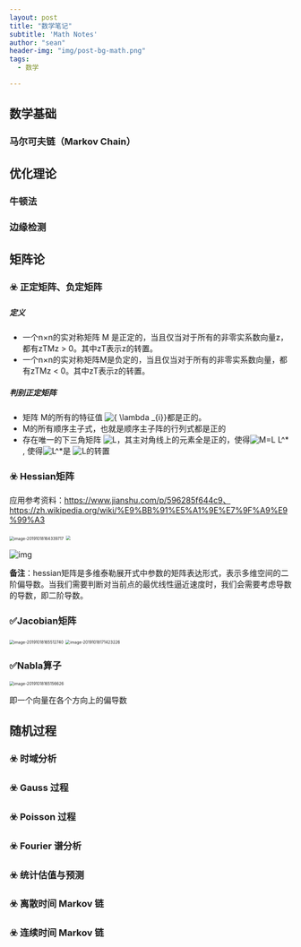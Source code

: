 ```yaml
---
layout: post
title: "数学笔记"
subtitle: 'Math Notes'
author: "sean"
header-img: "img/post-bg-math.png"
tags:
  - 数学

---
```




## 数学基础

### 马尔可夫链（Markov Chain）





## 优化理论

### 牛顿法



### 边缘检测



## 矩阵论

### ☣️ 正定矩阵、负定矩阵

##### 定义

- 一个n×n的实对称矩阵 M 是正定的，当且仅当对于所有的非零实系数向量z，都有zTMz > 0。其中zT表示z的转置。
- 一个n×n的实对称矩阵M是负定的，当且仅当对于所有的非零实系数向量，都有zTMz < 0。其中zT表示z的转置。

##### 判别正定矩阵

- 矩阵 M的所有的特征值 ![{ \lambda _{i}}](https://math.jianshu.com/math?formula=%7B%20%5Clambda%20_%7Bi%7D%7D)都是正的。
- M的所有顺序主子式，也就是顺序主子阵的行列式都是正的
- 存在唯一的下三角矩阵 ![L](https://math.jianshu.com/math?formula=L)，其主对角线上的元素全是正的，使得![M=L L^*](https://math.jianshu.com/math?formula=M%3DL%20L%5E*) , 使得![L^*](https://math.jianshu.com/math?formula=L%5E*)是 ![L](https://math.jianshu.com/math?formula=L)的转置

### ☣️ Hessian矩阵

应用参考资料：https://www.jianshu.com/p/596285f644c9、https://zh.wikipedia.org/wiki/%E9%BB%91%E5%A1%9E%E7%9F%A9%E9%99%A3

<img src="https://tva1.sinaimg.cn/large/006y8mN6ly1g82g4d7mpyj30iq0eigmi.jpg" alt="image-20191018164339717" style="zoom:50%;" />

<img src="https://tva1.sinaimg.cn/large/006y8mN6ly1g82h0qh0fjj307402gdfq.jpg" style="zoom:50%;" />

![img](https://img-blog.csdn.net/20180331161048526)

**备注**：hessian矩阵是多维泰勒展开式中参数的矩阵表达形式，表示多维空间的二阶偏导数。当我们需要判断对当前点的最优线性逼近速度时，我们会需要考虑导数的导数，即二阶导数。

### ✅Jacobian矩阵

<img src="https://tva1.sinaimg.cn/large/006y8mN6ly1g82gfvqbgsj30pm0kmmzg.jpg" alt="image-20191018165512740" style="zoom:50%;" />

<img src="https://tva1.sinaimg.cn/large/006y8mN6ly1g82gzv4j1mj30ac030749.jpg" alt="image-20191018171423226" style="zoom:50%;" />

### ✅Nabla算子

<img src="https://tva1.sinaimg.cn/large/006y8mN6ly1g82gciyig5j30t40a8dhe.jpg" alt="image-20191018165156626" style="zoom:50%;" />

即一个向量在各个方向上的偏导数

## 随机过程

### ☣️ 时域分析





### ☣️ Gauss 过程





### ☣️ Poisson 过程





### ☣️ Fourier 谱分析





### ☣️ 统计估值与预测





### ☣️ 离散时间 Markov 链





### ☣️ 连续时间 Markov 链

